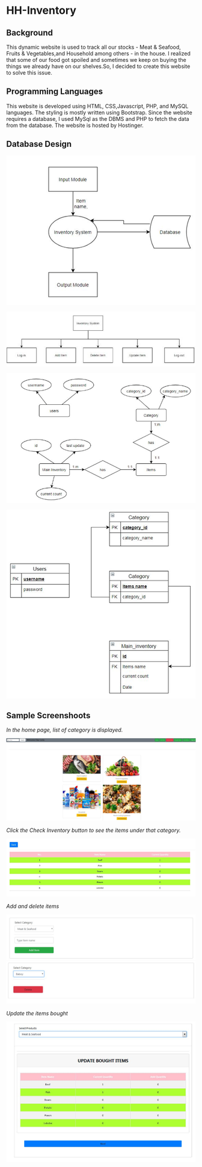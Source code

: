 # HH-Inventory
## Background
This dynamic website is used to track all our stocks - Meat & Seafood, Fruits & Vegetables,and Household among others - in the house.
 I realized that some of our food got spoiled and sometimes we keep on buying the things we already have on our shelves.So, I decided to create this website to solve this issue.
 
 ## Programming Languages
 This website is developed using HTML, CSS,Javascript, PHP, and MySQL languages.
                            The styling is mostly written using Bootstrap.
                            Since the website requires a database, I used MySql as the DBMS and PHP to fetch the data from
                            the database.
                            The website is hosted by Hostinger.
                            
## Database Design
![Dataflow Diagram](hhinventory_design/dfd.JPG)

![Inventory System](hhinventory_design/inventory.JPG)
 
 ![Entity-Relation Diagram](hhinventory_design/er.JPG)
 
  ![Relational Diagram](hhinventory_design/relational.JPG)
       
## Sample Screenshoots

*In the home page, list of category is displayed.*

  ![Home Page](hhinventory_design/home.JPG)
  
  
*Click the Check Inventory button to see the items under that category.*

  ![Lists](hhinventory_design/lists.JPG)

*Add and delete items*

  ![Add Item](hhinventory_design/addItem.JPG)
  ![Delete Item](hhinventory_design/delete.JPG)
  
*Update the items bought*

  ![Add Item](hhinventory_design/boughtQuantity.JPG)

